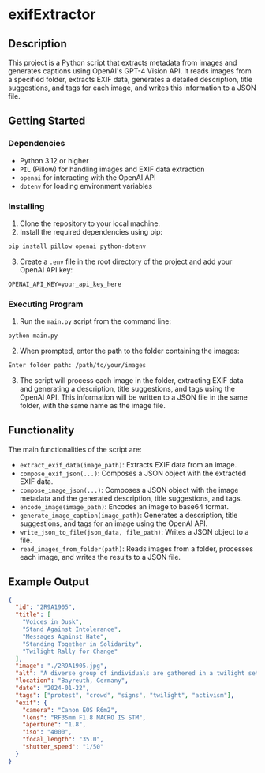 # exifExtractor

## Description
This project is a Python script that extracts metadata from images and generates captions using OpenAI's GPT-4 Vision API. It reads images from a specified folder, extracts EXIF data, generates a detailed description, title suggestions, and tags for each image, and writes this information to a JSON file.

## Getting Started

### Dependencies
* Python 3.12 or higher
* `PIL` (Pillow) for handling images and EXIF data extraction
* `openai` for interacting with the OpenAI API
* `dotenv` for loading environment variables

### Installing
1. Clone the repository to your local machine.
2. Install the required dependencies using pip:
```python
pip install pillow openai python-dotenv
```
3. Create a `.env` file in the root directory of the project and add your OpenAI API key:
```env
OPENAI_API_KEY=your_api_key_here
```

### Executing Program

1. Run the `main.py` script from the command line:
```bash
python main.py
```

2. When prompted, enter the path to the folder containing the images:
```bash
Enter folder path: /path/to/your/images
```

3. The script will process each image in the folder, extracting EXIF data and generating a description, title suggestions, and tags using the OpenAI API. This information will be written to a JSON file in the same folder, with the same name as the image file.

## Functionality
The main functionalities of the script are:
* `extract_exif_data(image_path)`: Extracts EXIF data from an image.
* `compose_exif_json(...)`: Composes a JSON object with the extracted EXIF data.
* `compose_image_json(...)`: Composes a JSON object with the image metadata and the generated description, title suggestions, and tags.
* `encode_image(image_path)`: Encodes an image to base64 format.
* `generate_image_caption(image_path)`: Generates a description, title suggestions, and tags for an image using the OpenAI API.
* `write_json_to_file(json_data, file_path)`: Writes a JSON object to a file.
* `read_images_from_folder(path)`: Reads images from a folder, processes each image, and writes the results to a JSON file.

## Example Output

```json
{
  "id": "2R9A1905",
  "title": [
    "Voices in Dusk",
    "Stand Against Intolerance",
    "Messages Against Hate",
    "Standing Together in Solidarity",
    "Twilight Rally for Change"
  ],
  "image": "./2R9A1905.jpg",
  "alt": "A diverse group of individuals are gathered in a twilight setting, participating in a protest. The crowd is dense and filled with various expressions of determination and focus. Several homemade signs are held aloft, with one prominently displayed in the center reading 'MY MOM TOLD ME NOT TO TALK TO NAZIS!' Other signs with messages are partially visible around it. The lighting suggests either dawn or dusk, and the urban setting provides a backdrop of buildings with the sky showing a gentle gradient from blue to orange.",
  "location": "Bayreuth, Germany",
  "date": "2024-01-22",
  "tags": ["protest", "crowd", "signs", "twilight", "activism"],
  "exif": {
    "camera": "Canon EOS R6m2",
    "lens": "RF35mm F1.8 MACRO IS STM",
    "aperture": "1.8",
    "iso": "4000",
    "focal_length": "35.0",
    "shutter_speed": "1/50"
  }
}
```
